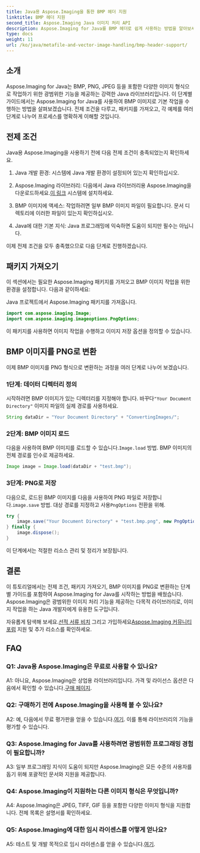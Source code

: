 ```yaml
---
title: Java용 Aspose.Imaging을 통한 BMP 헤더 지원
linktitle: BMP 헤더 지원
second_title: Aspose.Imaging Java 이미지 처리 API
description: Aspose.Imaging for Java를 BMP 헤더로 쉽게 사용하는 방법을 알아보세요. 단계별로 패키지를 가져오고, 이미지를 로드하고, 다양한 형식으로 저장하세요.
type: docs
weight: 11
url: /ko/java/metafile-and-vector-image-handling/bmp-header-support/
---
```

## 소개

Aspose.Imaging for Java는 BMP, PNG, JPEG 등을 포함한 다양한 이미지 형식으로 작업하기 위한 광범위한 기능을 제공하는 강력한 Java 라이브러리입니다. 이 단계별 가이드에서는 Aspose.Imaging for Java를 사용하여 BMP 이미지로 기본 작업을 수행하는 방법을 살펴보겠습니다. 전제 조건을 다루고, 패키지를 가져오고, 각 예제를 여러 단계로 나누어 프로세스를 명확하게 이해할 것입니다.

## 전제 조건

Java용 Aspose.Imaging을 사용하기 전에 다음 전제 조건이 충족되었는지 확인하세요.

1. Java 개발 환경: 시스템에 Java 개발 환경이 설정되어 있는지 확인하십시오.

2.  Aspose.Imaging 라이브러리: 다음에서 Java 라이브러리용 Aspose.Imaging을 다운로드하세요.[이 링크](https://releases.aspose.com/imaging/java/) 시스템에 설치하세요.

3. BMP 이미지에 액세스: 작업하려면 일부 BMP 이미지 파일이 필요합니다. 문서 디렉토리에 이러한 파일이 있는지 확인하십시오.

4. Java에 대한 기본 지식: Java 프로그래밍에 익숙하면 도움이 되지만 필수는 아닙니다.

이제 전제 조건을 모두 충족했으므로 다음 단계로 진행하겠습니다.

## 패키지 가져오기

이 섹션에서는 필요한 Aspose.Imaging 패키지를 가져오고 BMP 이미지 작업을 위한 환경을 설정합니다. 다음과 같이하세요:

Java 프로젝트에서 Aspose.Imaging 패키지를 가져옵니다.

```java
import com.aspose.imaging.Image;
import com.aspose.imaging.imageoptions.PngOptions;
```

이 패키지를 사용하면 이미지 작업을 수행하고 이미지 저장 옵션을 정의할 수 있습니다.

## BMP 이미지를 PNG로 변환

이제 BMP 이미지를 PNG 형식으로 변환하는 과정을 여러 단계로 나누어 보겠습니다.

### 1단계: 데이터 디렉터리 정의

 시작하려면 BMP 이미지가 있는 디렉터리를 지정해야 합니다. 바꾸다`"Your Document Directory"` 이미지 파일의 실제 경로를 사용하세요.

```java
String dataDir = "Your Document Directory" + "ConvertingImages/";
```

### 2단계: BMP 이미지 로드

다음을 사용하여 BMP 이미지를 로드할 수 있습니다.`Image.load` 방법. BMP 이미지의 전체 경로를 인수로 제공하세요.

```java
Image image = Image.load(dataDir + "test.bmp");
```

### 3단계: PNG로 저장

 다음으로, 로드된 BMP 이미지를 다음을 사용하여 PNG 파일로 저장합니다.`image.save` 방법. 대상 경로를 지정하고 사용`PngOptions` 전환을 위해.

```java
try {
    image.save("Your Document Directory" + "test.bmp.png", new PngOptions());
} finally {
    image.dispose();
}
```

이 단계에서는 적절한 리소스 관리 및 정리가 보장됩니다.

## 결론

이 튜토리얼에서는 전제 조건, 패키지 가져오기, BMP 이미지를 PNG로 변환하는 단계별 가이드를 포함하여 Aspose.Imaging for Java를 시작하는 방법을 배웠습니다. Aspose.Imaging은 광범위한 이미지 처리 기능을 제공하는 다목적 라이브러리로, 이미지 작업을 하는 Java 개발자에게 유용한 도구입니다.

 자유롭게 탐색해 보세요.[선적 서류 비치](https://reference.aspose.com/imaging/java/) 그리고 가입하세요[Aspose.Imaging 커뮤니티 포럼](https://forum.aspose.com/) 지원 및 추가 리소스를 확인하세요.

## FAQ

### Q1: Java용 Aspose.Imaging은 무료로 사용할 수 있나요?

 A1: 아니요, Aspose.Imaging은 상업용 라이브러리입니다. 가격 및 라이선스 옵션은 다음에서 확인할 수 있습니다.[구매 페이지](https://purchase.aspose.com/buy).

### Q2: 구매하기 전에 Aspose.Imaging을 사용해 볼 수 있나요?

A2: 예, 다음에서 무료 평가판을 얻을 수 있습니다.[여기](https://releases.aspose.com/). 이를 통해 라이브러리의 기능을 평가할 수 있습니다.

### Q3: Aspose.Imaging for Java를 사용하려면 광범위한 프로그래밍 경험이 필요합니까?

A3: 일부 프로그래밍 지식이 도움이 되지만 Aspose.Imaging은 모든 수준의 사용자를 돕기 위해 포괄적인 문서와 지원을 제공합니다.

### Q4: Aspose.Imaging이 지원하는 다른 이미지 형식은 무엇입니까?

A4: Aspose.Imaging은 JPEG, TIFF, GIF 등을 포함한 다양한 이미지 형식을 지원합니다. 전체 목록은 설명서를 확인하세요.

### Q5: Aspose.Imaging에 대한 임시 라이센스를 어떻게 얻나요?

 A5: 테스트 및 개발 목적으로 임시 라이센스를 얻을 수 있습니다.[여기](https://purchase.aspose.com/temporary-license/).